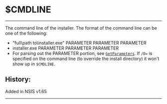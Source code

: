 # $CMDLINE

---

The command line of the installer. The format of the command line can be one of the following:

- "full\path to\installer.exe" PARAMETER PARAMETER PARAMETER
- installer.exe PARAMETER PARAMETER PARAMETER
- For parsing out the PARAMETER portion, see [`GetParameters`][1]. If `/D=` is specified on the command line (to override the install directory) it won't show up in `$CMDLINE`.

## History:

Added in NSIS v1.65

---

[1]: ../Reference/GetParameters.markdown